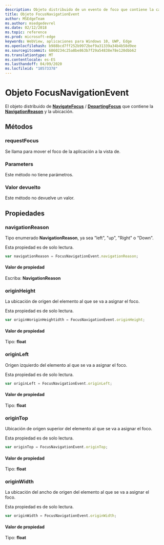```yaml
---
description: Objeto distribuido de un evento de foco que contiene la causa y la ubicación de navegación.
title: Objeto FocusNavigationEvent
author: MSEdgeTeam
ms.author: msedgedevrel
ms.date: 02/12/2018
ms.topic: reference
ms.prod: microsoft-edge
keywords: WebView, aplicaciones para Windows 10, UWP, Edge
ms.openlocfilehash: b988bcd7ff252b9972bef9a31339a34b4b58d9ee
ms.sourcegitcommit: 6860234c25a8be863b7f29a54838e78e120dbb62
ms.translationtype: MT
ms.contentlocale: es-ES
ms.lasthandoff: 04/09/2020
ms.locfileid: "10573378"
---
```

# Objeto FocusNavigationEvent

El objeto distribuido de [**NavigateFocus**](../webview.md#navigatefocus) / [**DepartingFocus**](../webview.md#departingfocus) que contiene la [**NavigationReason**](#navigationreason) y la ubicación. 

## Métodos

### requestFocus

Se llama para mover el foco de la aplicación a la vista de.

### Parameters

Este método no tiene parámetros.

### Valor devuelto

Este método no devuelve un valor.

## Propiedades
    
### navigationReason

Tipo enumerado **NavigationReason**, ya sea "left", "up", "Right" o "Down". 

Esta propiedad es de solo lectura.

```js
var navigationReason = FocusNavigationEvent.navigationReason;
```

#### Valor de propiedad
Escriba: **NavigationReason**

### originHeight

La ubicación de origen del elemento al que se va a asignar el foco.

Esta propiedad es de solo lectura.

```js
var originWoriginHeightidth = FocusNavigationEvent.originHeight;
```

#### Valor de propiedad
Tipo: **float**

### originLeft

Origen izquierdo del elemento al que se va a asignar el foco.

Esta propiedad es de solo lectura.

```js
var originLeft = FocusNavigationEvent.originLeft;
```

#### Valor de propiedad
Tipo: **float**

### originTop

Ubicación de origen superior del elemento al que se va a asignar el foco.

Esta propiedad es de solo lectura.

```js
var originTop = FocusNavigationEvent.originTop;
```

#### Valor de propiedad
Tipo: **float**

### originWidth

La ubicación del ancho de origen del elemento al que se va a asignar el foco.

Esta propiedad es de solo lectura.

```js
var originWidth = FocusNavigationEvent.originWidth;
```

#### Valor de propiedad
Tipo: **float**

